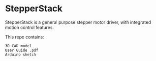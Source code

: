 # StepperStack
StepperStack is a general purpose stepper motor driver, with integrated motion control features.

This repo contains:

    3D CAD model
    User Guide .pdf
    Arduino sketch
